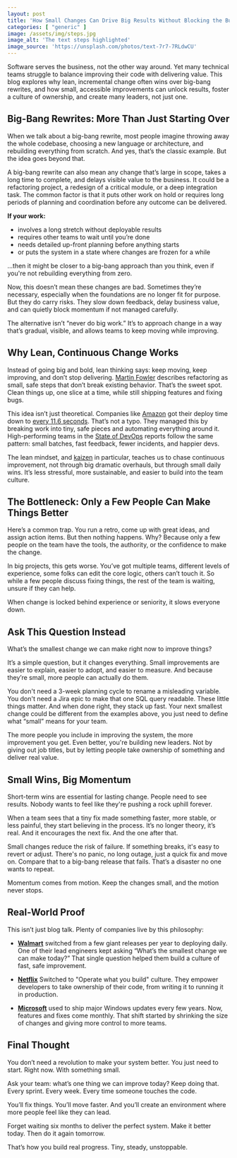 ```yaml
---
layout: post
title: 'How Small Changes Can Drive Big Results Without Blocking the Business'
categories: [ "generic" ]
image: /assets/img/steps.jpg
image_alt: 'The text steps highlighted'
image_source: 'https://unsplash.com/photos/text-7r7-7RLdwCU'
---
```


Software serves the business, not the other way around. Yet many technical teams struggle to balance improving their
code with delivering value. This blog explores why lean, incremental change often wins over big-bang rewrites, and how
small, accessible improvements can unlock results, foster a culture of ownership, and create many leaders, not just one.

## Big-Bang Rewrites: More Than Just Starting Over

When we talk about a big-bang rewrite, most people imagine throwing away the whole codebase, choosing a new language or
architecture, and rebuilding everything from scratch. And yes, that’s the classic example. But the idea goes beyond
that.

A big-bang rewrite can also mean any change that’s large in scope, takes a long time to complete, and delays visible
value to the business. It could be a refactoring project, a redesign of a critical module, or a deep integration task.
The common factor is that it puts other work on hold or requires long periods of planning and coordination before any
outcome can be delivered.

**If your work:**

- involves a long stretch without deployable results
- requires other teams to wait until you’re done
- needs detailed up-front planning before anything starts
- or puts the system in a state where changes are frozen for a while

...then it might be closer to a big-bang approach than you think, even if you're not rebuilding everything from zero.

Now, this doesn’t mean these changes are bad. Sometimes they’re necessary, especially when the foundations are no longer
fit for purpose. But they do carry risks. They slow down feedback, delay business value, and can quietly block momentum
if not managed carefully.

The alternative isn’t “never do big work.” It’s to approach change in a way that’s gradual, visible, and allows teams to
keep moving while improving.

## Why Lean, Continuous Change Works

Instead of going big and bold, lean thinking says: keep moving, keep improving, and don’t stop
delivering. [Martin Fowler](https://martinfowler.com/books/refactoring.html)
describes refactoring as small, safe steps that don’t break existing behavior. That’s the sweet spot. Clean things up,
one slice at a time, while still shipping features and fixing bugs.

This idea isn’t just theoretical. Companies like [Amazon](https://aws.amazon.com/devops/continuous-delivery/) got their
deploy time down to [every 11.6 seconds](https://www.youtube.com/watch?v=dxk8b9rSKOo). That’s not a
typo. They managed this by breaking work into tiny, safe pieces and automating everything around it. High-performing
teams in the [State of DevOps](https://services.google.com/fh/files/misc/state-of-devops-2018.pdf) reports follow the
same pattern: small batches, fast feedback, fewer incidents, and happier
devs.

The lean mindset, and [kaizen](https://en.wikipedia.org/wiki/Kaizen) in particular, teaches us to chase continuous
improvement, not through big dramatic
overhauls, but through small daily wins. It’s less stressful, more sustainable, and easier to build into the team
culture.

## The Bottleneck: Only a Few People Can Make Things Better

Here’s a common trap. You run a retro, come up with great ideas, and assign action items. But then nothing happens. Why?
Because only a few people on the team have the tools, the authority, or the confidence to make the change.

In big projects, this gets worse. You’ve got multiple teams, different levels of experience, some folks can edit the
core logic, others can’t touch it. So while a few people discuss fixing things, the rest of the team is waiting, unsure
if they can help.

When change is locked behind experience or seniority, it slows everyone down.

## Ask This Question Instead

<div class="tip">
  <p>What’s the smallest change we can make right now to improve things?</p>
</div>

It’s a simple question, but it changes everything. Small improvements are easier to explain, easier to adopt, and easier
to measure. And because they’re small, more people can actually do them.

You don't need a 3-week planning cycle to rename a misleading variable. You don't need a Jira epic to make that one SQL
query readable. These little things matter. And when done right, they stack up fast. Your next smallest change could be
different from the examples above, you just need to define what “small” means for your team.

The more people you include in improving the system, the more improvement you get. Even better, you're building new
leaders. Not by giving out job titles, but by letting people take ownership of something and deliver real value.

## Small Wins, Big Momentum

Short-term wins are essential for lasting change. People need to see results. Nobody
wants to feel like they're pushing a rock uphill forever.

When a team sees that a tiny fix made something faster, more stable, or less painful, they start believing in the
process. It’s no longer theory, it’s real. And it encourages the next fix. And the one after that.

Small changes reduce the risk of failure. If something breaks, it's easy to revert or adjust. There's no panic, no long
outage, just a quick fix and move on. Compare that to a big-bang release that fails. That’s a disaster no one wants to
repeat.

Momentum comes from motion. Keep the changes small, and the motion never stops.

## Real-World Proof

This isn’t just blog talk. Plenty of companies live by this philosophy:

- **[Walmart](https://platformengineering.org/talks-library/continuous-delivery-at-walmart)** switched from a few giant
  releases per year to deploying daily. One of their lead engineers kept asking
  “What’s the smallest change we can make today?” That single question helped them build a culture of fast, safe
  improvement.

- **[Netflix](https://netflixtechblog.com/full-cycle-developers-at-netflix-a08c31f83249)** Switched to "Operate what you
  build" culture. They empower developers to take ownership of their code, from writing it to running it in production.

- **[Microsoft](https://learn.microsoft.com/en-us/devops/)** used to ship major Windows updates every few years. Now,
  features and fixes come monthly. That shift started by shrinking the size of changes and giving more control to more
  teams.

## Final Thought

You don’t need a revolution to make your system better. You just need to start. Right now. With something small.

Ask your team: what’s one thing we can improve today? Keep doing that. Every sprint. Every week. Every time someone
touches the code.

You’ll fix things. You’ll move faster. And you’ll create an environment where more people feel like they can lead.

Forget waiting six months to deliver the perfect system. Make it better today. Then do it again tomorrow.

That’s how you build real progress. Tiny, steady, unstoppable.
